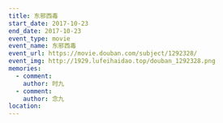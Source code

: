 ```yaml
---
title: 东邪西毒
start_date: 2017-10-23
end_date: 2017-10-23
event_type: movie
event_name: 东邪西毒
event_url: https://movie.douban.com/subject/1292328/
event_img: http://1929.lufeihaidao.top/douban_1292328.png
memories:
  - comment: 
    author: 时九
  - comment: 
    author: 念九
location: 
---
```


